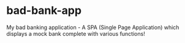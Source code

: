 # bad-bank-app
My bad banking application - A SPA (Single Page Application) which displays a mock bank complete with various functions!

